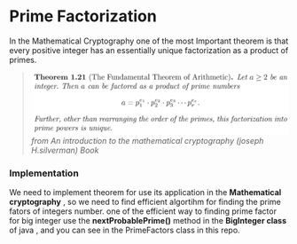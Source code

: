 # Prime Factorization
In the Mathematical Cryptography one of the most Important theorem is that every positive integer has an essentially unique factorization as a product of primes.
>![](theorem1.21.JPG)
*from An introduction to the mathematical cryptography (joseph H.silverman) Book*
### Implementation
We need to implement theorem for use its application in the **Mathematical cryptography** , so we need to find efficient algortihm for finding the prime fators of integers number.
one of the efficient way to finding prime factor for big integer use the **nextProbablePrime()** method in the **BigInteger class** of  java , and you can see in the PrimeFactors class in this repo. 
